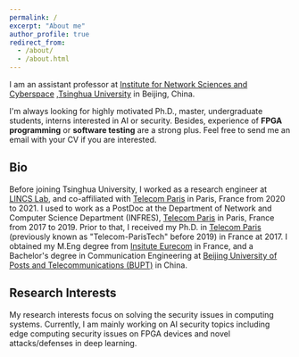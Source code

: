 ```yaml
---
permalink: /
excerpt: "About me"
author_profile: true
redirect_from: 
  - /about/
  - /about.html
---
```


I am an assistant professor at [Institute for Network Sciences and Cyberspace](http://www.insc.tsinghua.edu.cn/) 
,[Tsinghua University](https://www.tsinghua.edu.cn/) in Beijing, China. 

I'm always looking for highly motivated Ph.D., master, undergraduate students, interns interested in AI or security. Besides, experience of **FPGA programming** or **software testing** are a strong plus. Feel free to send me an email with your CV if you are interested.

Bio
------
Before joining Tsinghua University, I worked as a research engineer at [LINCS Lab](https://www.lincs.fr/),  and co-affiliated with [Telecom Paris](https://www.telecom-paris.fr/en/home) in Paris, France from 2020 to 2021. I used to work as a PostDoc at the Department of Network and Computer Science Department (INFRES), [Telecom Paris](https://www.telecom-paris.fr/en/home) in Paris, France from 2017 to 2019. Prior to that, I received my Ph.D. in [Telecom Paris](https://www.telecom-paris.fr/en/home) (previously known as "Telecom-ParisTech" before 2019) in France at 2017. I obtained my M.Eng degree from [Insitute Eurecom](https://www.eurecom.fr/en) in France, and a Bachelor's degree in Communication Engineering at [Beijing University of Posts and Telecommunications (BUPT)](https://english.bupt.edu.cn/) in China. 

Research Interests
------
My research interests focus on solving the security issues in computing systems. Currently, I am mainly working on AI security topics including edge computing security issues on FPGA devices and novel attacks/defenses in deep learning. 

